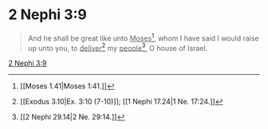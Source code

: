 # 2 Nephi 3:9

> And he shall be great like unto <u>Moses</u>[^a], whom I have said I would raise up unto you, to <u>deliver</u>[^b] my <u>people</u>[^c], O house of Israel.

[2 Nephi 3:9](https://www.churchofjesuschrist.org/study/scriptures/bofm/2-ne/3?lang=eng&id=p9#p9)


[^a]: [[Moses 1.41|Moses 1:41.]]
[^b]: [[Exodus 3.10|Ex. 3:10 (7-10)]]; [[1 Nephi 17.24|1 Ne. 17:24.]]
[^c]: [[2 Nephi 29.14|2 Ne. 29:14.]]

